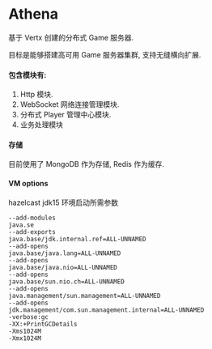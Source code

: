 # Athena

基于 Vertx 创建的分布式 Game 服务器.

目标是能够搭建高可用 Game 服务器集群, 支持无缝横向扩展.

#### 包含模块有:
1. Http 模块.
2. WebSocket 网络连接管理模块.
3. 分布式 Player 管理中心模块.
4. 业务处理模块

#### 存储
目前使用了 MongoDB 作为存储, Redis 作为缓存.

#### VM options

hazelcast jdk15 环境启动所需参数

```
--add-modules
java.se
--add-exports
java.base/jdk.internal.ref=ALL-UNNAMED
--add-opens
java.base/java.lang=ALL-UNNAMED
--add-opens
java.base/java.nio=ALL-UNNAMED
--add-opens
java.base/sun.nio.ch=ALL-UNNAMED
--add-opens
java.management/sun.management=ALL-UNNAMED
--add-opens
jdk.management/com.sun.management.internal=ALL-UNNAMED
-verbose:gc
-XX:+PrintGCDetails
-Xms1024M
-Xmx1024M
```